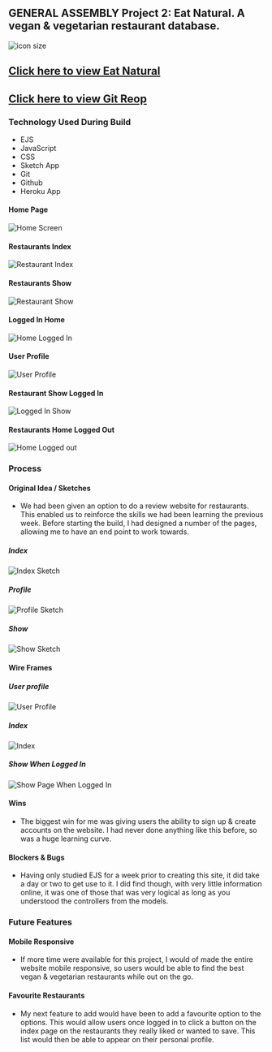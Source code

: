 ## GENERAL ASSEMBLY Project 2: Eat Natural. A vegan & vegetarian restaurant database.

![icon size](https://i.imgur.com/pSCIAnP.png)

## [Click here to view Eat Natural](https://maxproject2eatnatural.herokuapp.com/)

## [Click here to view Git Reop](https://github.com/maxcramer/project2)

### Technology Used During Build
* EJS
* JavaScript
* CSS
* Sketch App
* Git
* Github
* Heroku App

#### Home Page
![Home Screen](./images/homescreen.png)
#### Restaurants Index
![Restaurant Index](./images/index.png)
#### Restaurants Show
![Restaurant Show](./images/show.png)
#### Logged In Home
![Home Logged In](./images/homeloggedin.png)
#### User Profile
![User Profile](./images/profile.png)
#### Restaurant Show Logged In
![Logged In Show](./images/showloggedin.png)
#### Restaurants Home Logged Out
![Home Logged out](./images/homeloggedout.png)


### Process

#### Original Idea / Sketches
- We had been given an option to do a review website for restaurants. This enabled us to reinforce the skills we had been learning the previous week. Before starting the build, I had designed a number of the pages, allowing me to have an end point to work towards.
##### Index
![Index Sketch](./images/indexSketch.jpg)
##### Profile
![Profile Sketch](./images/profileSketch.jpg)
##### Show
![Show Sketch](./images/showloggedinsketch.jpg)


#### Wire Frames
##### User profile
![User Profile](./images/profilewireframe.jpg)
##### Index
![Index](./images/indexwireframe.jpg)
##### Show When Logged In
![Show Page When Logged In](./images/showwireframe.jpg)
#### Wins
- The biggest win for me was giving users the ability to sign up & create accounts on the website. I had never done anything like this before, so was a huge learning curve.

#### Blockers & Bugs
- Having only studied EJS for a week prior to creating this site, it did take a day or two to get use to it. I did find though, with very little information online, it was one of those that was very logical as long as you understood the controllers from the models.

### Future Features
#### Mobile Responsive
- If more time were available for this project, I would of made the entire website mobile responsive, so users would be able to find the best vegan & vegetarian restaurants while out on the go.

#### Favourite Restaurants
- My next feature to add would have been to add a favourite option to the options. This would allow users once logged in to click a button on the index page on the restaurants they really liked or wanted to save. This list would then be able to appear on their personal profile.

